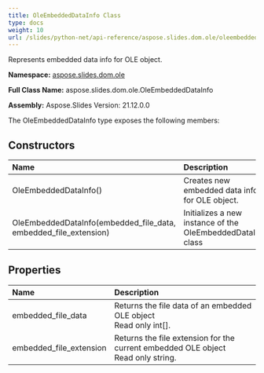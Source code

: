```yaml
---
title: OleEmbeddedDataInfo Class
type: docs
weight: 10
url: /slides/python-net/api-reference/aspose.slides.dom.ole/oleembeddeddatainfo/
---
```


Represents embedded data info for OLE object.

**Namespace:** [aspose.slides.dom.ole](/slides/python-net/api-reference/aspose.slides.dom.ole/)

**Full Class Name:** aspose.slides.dom.ole.OleEmbeddedDataInfo

**Assembly:**  Aspose.Slides Version: 21.12.0.0

The OleEmbeddedDataInfo type exposes the following members:
## **Constructors**
|**Name**|**Description**|
| :- | :- |
|OleEmbeddedDataInfo()|Creates new embedded data info for OLE object.|
|OleEmbeddedDataInfo(embedded_file_data, embedded_file_extension)|Initializes a new instance of the OleEmbeddedDataInfo class|
## **Properties**
|**Name**|**Description**|
| :- | :- |
|embedded_file_data|Returns the file data of an embedded OLE object<br/>            Read only int[].|
|embedded_file_extension|Returns the file extension for the current embedded OLE object<br/>            Read only string.|
